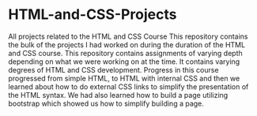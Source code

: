 # HTML-and-CSS-Projects
All projects related to the HTML and CSS Course
 This repository contains the bulk of the projects I had worked on during the duration of the HTML and CSS course. This repository contains assignments of varying depth depending on what we were working on at the time. It contains varying degrees of HTML and CSS development. Progress in this course progressed from simple HTML, to HTML with internal CSS and then we learned about how to do external CSS links to simplify the presentation of the HTML syntax. We had also learned how to build a page utilizing bootstrap which showed us how to simplify building a page.

